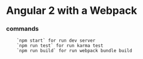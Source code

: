 # Angular 2 with a Webpack

### commands

```
    `npm start` for run dev server
    `npm run test` for run karma test
    `npm run build` for run webpack bundle build
```